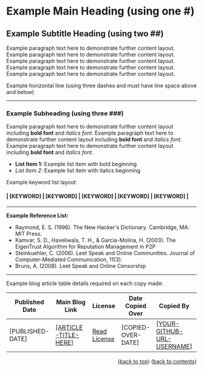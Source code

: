 <!-- This gives the ability to provide 'back to the top links -->
<a name="readme-top"></a>

<!-- INSTRUCTIONS:

You can use this template to see the default layout of an article, and also the table details at the bottom. Feel free to use this template and copy your original article data inside taken from the main website.

If you have any questions or need assistance, please do get in touch. I will try help as much as I can when I am available.

-->

# Example Main Heading (using one #)

## Example Subtitle Heading (using two ##)

Example paragraph text here to demonstrate further content layout. Example paragraph text here to demonstrate further content layout. Example paragraph text here to demonstrate further content layout. Example paragraph text here to demonstrate further content layout. Example paragraph text here to demonstrate further content layout.

<!-- Example divider line (must have line space above and below, using three hyphens -->
Example horizontal line (using three dashes and must have line space above and below)

---

### Example Subheading (using three ###)

Example paragraph text here to demonstrate further content layout including **bold font** and _italics font_. Example paragraph text here to demonstrate further content layout including **bold font** and _italics font_. Example paragraph text here to demonstrate further content layout including **bold font** and _italics font_.

- **List Item 1:** Example list item with bold beginning
- _List Item 2:_ Example list item with italics beginning

<!-- Enter Keywords Below - taken from original blog post located at the bottom of each article page (this is for SEO purposes -->
Example keyword list layout:
#### | [KEYWORD] | [KEYWORD] | [KEYWORD] | [KEYWORD] | [KEYWORD] |

---

**Example Reference List:**

- Raymond, E. S. (1996). The New Hacker's Dictionary. Cambridge, MA: MIT Press.
- Kamvar, S. D., Haveliwala, T. H., & Garcia-Molina, H. (2003). The EigenTrust Algorithm for Reputation Management in P2P
- Steinkuehler, C. (2006). Leet Speak and Online Communities. Journal of Computer-Mediated Communication, 11(3).
- Bruns, A. (2008). Leet Speak and Online Censorship

---

<!-- Table containing blog article details - including the person whom copied it over from the main website -->
Example blog article table details required on each copy made:

| Published Date | Main Blog Link | License | Date Copied Over | Copied By | Written By |
| --- | --- | --- | -- | --- | --- |
| [PUBLISHED-DATE] | [[ARTICLE-TITLE-HERE]](# "[ARTICLE-TITLE-HERE]") | [Read License](./LICENSE.md "License Agreement - Cybersecurity Blog - ProfCyberNaught") | [COPIED-OVER-DATE] | [[YOUR-GITHUB-URL-USERNAME]](# "[YOUR-GITHUB-URL-USERNAME] on GitHub") | [ProfCyberNaught](https://github.com/ProfCyberNaught "ProfCyberNaught on GitHub") |

<!-- DATA FORMAT: Feb 25, 2023 -->
<!-- [YOUR-GITHUB-URL-USERNAME] FORMAT: Must be as seen in your URL address bar -->

<!-- HELP NOTICE: All sections must end with the 'back to top' link and 'back to contents' link -->
<p align="right">(<a href="#readme-top">back to top</a>) (<a href="../../../">back to contents</a>)</p>
